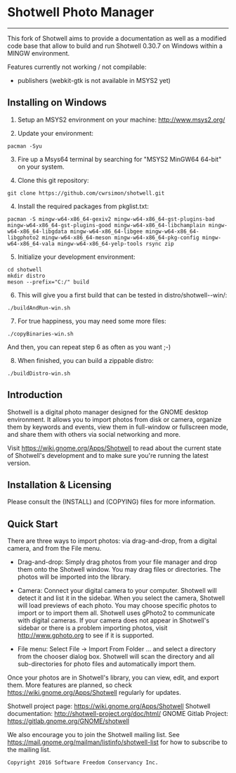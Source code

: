 # Shotwell Photo Manager
----------------------

This fork of Shotwell aims to provide a documentation as well as a 
modified code base that allow to build and run Shotwell 0.30.7 
on Windows within a MINGW environment. 

Features currently not working / not compilable:
- publishers (webkit-gtk is not available in MSYS2 yet)

## Installing on Windows

1. Setup an MSYS2 environment on your machine:
http://www.msys2.org/

2. Update your environment:
```
pacman -Syu
```

3. Fire up a Msys64 terminal by searching for 
"MSYS2 MinGW64 64-bit" on your system.

3. Clone this git repository:
```
git clone https://github.com/cwrsimon/shotwell.git
```

4. Install the required packages from pkglist.txt:
```
pacman -S mingw-w64-x86_64-gexiv2 mingw-w64-x86_64-gst-plugins-bad mingw-w64-x86_64-gst-plugins-good mingw-w64-x86_64-libchamplain mingw-w64-x86_64-libgdata mingw-w64-x86_64-libgee mingw-w64-x86_64-libgphoto2 mingw-w64-x86_64-meson mingw-w64-x86_64-pkg-config mingw-w64-x86_64-vala mingw-w64-x86_64-yelp-tools rsync zip
```

5. Initialize your development environment:
```
cd shotwell
mkdir distro
meson --prefix="C:/" build
```

6. This will give you a first build that can be tested in distro/shotwell-<version>-win/:
```
./buildAndRun-win.sh
```

7. For true happiness, you may need some more files:
```
./copyBinaries-win.sh
```
And then, you can repeat step 6 as often as you want ;-)


8. When finished, you can build a zippable distro:
```
./buildDistro-win.sh
```

## Introduction
Shotwell is a digital photo manager designed for the GNOME desktop
environment.  It allows you to import photos from disk or camera,
organize them by keywords and events, view them in full-window or fullscreen
mode, and share them with others via social networking and more.

Visit https://wiki.gnome.org/Apps/Shotwell to read about the current state of
Shotwell's development and to make sure you're running the latest version.

## Installation & Licensing
Please consult the (INSTALL) and (COPYING) files for more information.

## Quick Start

There are three ways to import photos: via drag-and-drop, from a digital
camera, and from the File menu.

* Drag-and-drop: Simply drag photos from your file manager and drop them
onto the Shotwell window.  You may drag files or directories.  The photos
will be imported into the library.

* Camera: Connect your digital camera to your computer.  Shotwell will
detect it and list it in the sidebar.  When you select the camera, Shotwell
will load previews of each photo.  You may choose specific photos to
import or to import them all.
Shotwell uses gPhoto2 to communicate with digital cameras.  If your camera
does not appear in Shotwell's sidebar or there is a problem importing
photos, visit http://www.gphoto.org to see if it is supported.

* File menu: Select File -> Import From Folder ... and select a directory
from the chooser dialog box.  Shotwell will scan the directory and all
sub-directories for photo files and automatically import them.

Once your photos are in Shotwell's library, you can view, edit, and export
them.  More features are planned, so check https://wiki.gnome.org/Apps/Shotwell
regularly for updates.


Shotwell project page:      https://wiki.gnome.org/Apps/Shotwell
Shotwell documentation:     http://shotwell-project.org/doc/html/
GNOME Gitlab Project:       https://gitlab.gnome.org/GNOME/shotwell

We also encourage you to join the Shotwell mailing list. See
https://mail.gnome.org/mailman/listinfo/shotwell-list for how to subscribe
to the mailing list.

    Copyright 2016 Software Freedom Conservancy Inc.
